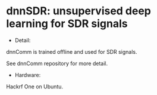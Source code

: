# dnnSDR: unsupervised deep learning for SDR signals

- Detail:

dnnComm is trained offline and used for SDR signals.

See dnnComm repository for more detail.

- Hardware:

Hackrf One on Ubuntu.
